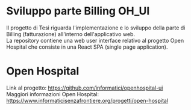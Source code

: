 # Sviluppo parte Billing OH_UI
Il progetto di Tesi riguarda l'implementazione e lo sviluppo della parte di Billing (fatturazione) all'interno dell'applicativo web.\
La repository contiene una web user interface relativo al progetto Open Hospital che consiste in una React SPA (single page application).
# Open Hospital
Link al progetto: https://github.com/informatici/openhospital-ui \
Maggiori informazioni Open Hospital: https://www.informaticisenzafrontiere.org/progetti/open-hospital                      

